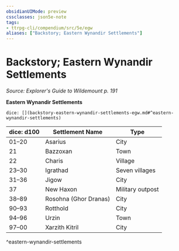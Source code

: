 ```yaml
---
obsidianUIMode: preview
cssclasses: json5e-note
tags:
- ttrpg-cli/compendium/src/5e/egw
aliases: ["Backstory; Eastern Wynandir Settlements"]
---
```

# Backstory; Eastern Wynandir Settlements
*Source: Explorer's Guide to Wildemount p. 191* 

**Eastern Wynandir Settlements**

`dice: [](backstory-eastern-wynandir-settlements-egw.md#^eastern-wynandir-settlements)`

| dice: d100 | Settlement Name | Type |
|------------|-----------------|------|
| 01–20 | Asarius | City |
| 21 | Bazzoxan | Town |
| 22 | Charis | Village |
| 23–30 | Igrathad | Seven villages |
| 31–36 | Jigow | City |
| 37 | New Haxon | Military outpost |
| 38–89 | Rosohna (Ghor Dranas) | City |
| 90–93 | Rotthold | City |
| 94–96 | Urzin | Town |
| 97–00 | Xarzith Kitril | City |
^eastern-wynandir-settlements